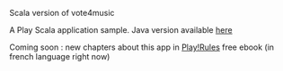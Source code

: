 Scala version of vote4music

A Play Scala application sample. Java version available [here](https://github.com/loicdescotte/vote4music)

Coming soon : new chapters about this app in [Play!Rules](https://github.com/3monkeys/play.rules) free ebook (in french language right now)